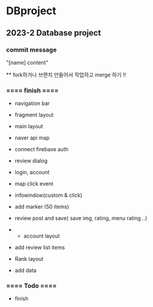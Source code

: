 # DBproject

## 2023-2 Database project

### commit message
"[name] content"

** fork하거나 브랜치 만들어서 작업하고 merge 하기 !!

### ==== finish ====

* navigation bar

* fragment layout

* main layout

* naver api map

* connect firebase auth

* review dialog

* login, account

* map click event

* infowindow(custom & click)

* add marker (50 items)

* review post and save( save img, rating, menu rating ..)

* * account layout

* add review list items

* Rank layout

* add data


### ==== Todo ====

* finish
